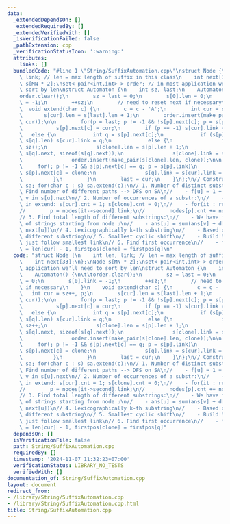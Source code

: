 ```yaml
---
data:
  _extendedDependsOn: []
  _extendedRequiredBy: []
  _extendedVerifiedWith: []
  _isVerificationFailed: false
  _pathExtension: cpp
  _verificationStatusIcon: ':warning:'
  attributes:
    links: []
  bundledCode: "#line 1 \"String/SuffixAutomation.cpp\"\nstruct Node {\n    int len,\
    \ link; // len = max length of suffix in this class\n    int next[33];\n};\nNode\
    \ s[MN * 2];\nset< pair<int,int> > order; // in most application we'll need to\
    \ sort by len\nstruct Automaton {\n    int sz, last;\n    Automaton() {\n\t\t\
    order.clear();\n        sz = last = 0;\n        s[0].len = 0;\n        s[0].link\
    \ = -1;\n        ++sz;\n        // need to reset next if necessary\n    }\n  \
    \  void extend(char c) {\n        c = c - 'A';\n        int cur = sz++, p;\n \
    \       s[cur].len = s[last].len + 1;\n        order.insert(make_pair(s[cur].len,\
    \ cur));\n\n        for(p = last; p != -1 && !s[p].next[c]; p = s[p].link)\n \
    \           s[p].next[c] = cur;\n        if (p == -1) s[cur].link = 0;\n     \
    \   else {\n            int q = s[p].next[c];\n            if (s[p].len + 1 ==\
    \ s[q].len) s[cur].link = q;\n            else {\n                int clone =\
    \ sz++;\n                s[clone].len = s[p].len + 1;\n                memcpy(s[clone].next,\
    \ s[q].next, sizeof(s[q].next));\n                s[clone].link = s[q].link;\n\
    \                order.insert(make_pair(s[clone].len, clone));\n\n           \
    \     for(; p != -1 && s[p].next[c] == q; p = s[p].link)\n                   \
    \ s[p].next[c] = clone;\n                s[q].link = s[cur].link = clone;\n  \
    \          }\n        }\n        last = cur;\n    }\n};\n// Construct:\n// Automaton\
    \ sa; for(char c : s) sa.extend(c);\n// 1. Number of distinct substr:\n//    -\
    \ Find number of different paths --> DFS on SA\n//    - f[u] = 1 + sum( f[v] for\
    \ v in s[u].next\n// 2. Number of occurrences of a substr:\n//    - Initially,\
    \ in extend: s[cur].cnt = 1; s[clone].cnt = 0;\n//    - for(it : reverse order)\n\
    //        p = nodes[it->second].link;\n//        nodes[p].cnt += nodes[it->second].cnt\n\
    // 3. Find total length of different substrings:\n//    - We have f[u] = number\
    \ of strings starting from node u\n//    - ans[u] = sum(ans[v] + d[v] for v in\
    \ next[u])\n// 4. Lexicographically k-th substring\n//    - Based on number of\
    \ different substring\n// 5. Smallest cyclic shift\n//    - Build SA of S+S, then\
    \ just follow smallest link\n// 6. Find first occurrence\n//    - firstpos[cur]\
    \ = len[cur] - 1, firstpos[clone] = firstpos[q]\n"
  code: "struct Node {\n    int len, link; // len = max length of suffix in this class\n\
    \    int next[33];\n};\nNode s[MN * 2];\nset< pair<int,int> > order; // in most\
    \ application we'll need to sort by len\nstruct Automaton {\n    int sz, last;\n\
    \    Automaton() {\n\t\torder.clear();\n        sz = last = 0;\n        s[0].len\
    \ = 0;\n        s[0].link = -1;\n        ++sz;\n        // need to reset next\
    \ if necessary\n    }\n    void extend(char c) {\n        c = c - 'A';\n     \
    \   int cur = sz++, p;\n        s[cur].len = s[last].len + 1;\n        order.insert(make_pair(s[cur].len,\
    \ cur));\n\n        for(p = last; p != -1 && !s[p].next[c]; p = s[p].link)\n \
    \           s[p].next[c] = cur;\n        if (p == -1) s[cur].link = 0;\n     \
    \   else {\n            int q = s[p].next[c];\n            if (s[p].len + 1 ==\
    \ s[q].len) s[cur].link = q;\n            else {\n                int clone =\
    \ sz++;\n                s[clone].len = s[p].len + 1;\n                memcpy(s[clone].next,\
    \ s[q].next, sizeof(s[q].next));\n                s[clone].link = s[q].link;\n\
    \                order.insert(make_pair(s[clone].len, clone));\n\n           \
    \     for(; p != -1 && s[p].next[c] == q; p = s[p].link)\n                   \
    \ s[p].next[c] = clone;\n                s[q].link = s[cur].link = clone;\n  \
    \          }\n        }\n        last = cur;\n    }\n};\n// Construct:\n// Automaton\
    \ sa; for(char c : s) sa.extend(c);\n// 1. Number of distinct substr:\n//    -\
    \ Find number of different paths --> DFS on SA\n//    - f[u] = 1 + sum( f[v] for\
    \ v in s[u].next\n// 2. Number of occurrences of a substr:\n//    - Initially,\
    \ in extend: s[cur].cnt = 1; s[clone].cnt = 0;\n//    - for(it : reverse order)\n\
    //        p = nodes[it->second].link;\n//        nodes[p].cnt += nodes[it->second].cnt\n\
    // 3. Find total length of different substrings:\n//    - We have f[u] = number\
    \ of strings starting from node u\n//    - ans[u] = sum(ans[v] + d[v] for v in\
    \ next[u])\n// 4. Lexicographically k-th substring\n//    - Based on number of\
    \ different substring\n// 5. Smallest cyclic shift\n//    - Build SA of S+S, then\
    \ just follow smallest link\n// 6. Find first occurrence\n//    - firstpos[cur]\
    \ = len[cur] - 1, firstpos[clone] = firstpos[q]"
  dependsOn: []
  isVerificationFile: false
  path: String/SuffixAutomation.cpp
  requiredBy: []
  timestamp: '2024-11-07 11:32:23+07:00'
  verificationStatus: LIBRARY_NO_TESTS
  verifiedWith: []
documentation_of: String/SuffixAutomation.cpp
layout: document
redirect_from:
- /library/String/SuffixAutomation.cpp
- /library/String/SuffixAutomation.cpp.html
title: String/SuffixAutomation.cpp
---
```


